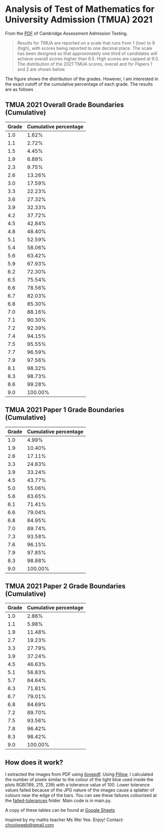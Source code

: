 # Analysis of Test of Mathematics for University Admission (TMUA) 2021

From the [PDF](https://www.admissionstesting.org/Images/640676-tmua-explanation-of-results-2021.pdf) of Cambridge Assessment Admission Testing.
> Results for TMUA are reported on a scale that runs from 1 (low) to 9 (high), with scores being reported to one decimal place.
The scale has been designed so that approximately one third of candidates will achieve overall scores higher than 6.5. High scores are capped at 9.0.
The distribution of the 2021 TMUA scores, overall and for Papers 1 and 2 are shown below.

The figure shows the distribution of the grades. However, I am interested in the exact cutoff of the cumulative percentage of each grade. The results are as follows

## TMUA 2021 Overall Grade Boundaries (Cumulative)

| Grade      | Cumulative percentage |
| ----------- | ----------- |
| 1.0 | 1.62%   |
| 1.1 | 2.72%   |
| 1.5 | 4.45%   |
| 1.9 | 6.89%   |
| 2.3 | 9.75%   |
| 2.6 | 13.26%  |
| 3.0 | 17.59%  |
| 3.3 | 22.23%  |
| 3.6 | 27.32%  |
| 3.9 | 32.33%  |
| 4.2 | 37.72%  |
| 4.5 | 42.84%  |
| 4.8 | 48.40%  |
| 5.1 | 52.59%  |
| 5.4 | 58.06%  |
| 5.6 | 63.42%  |
| 5.9 | 67.93%  |
| 6.2 | 72.30%  |
| 6.5 | 75.54%  |
| 6.6 | 78.56%  |
| 6.7 | 82.03%  |
| 6.8 | 85.30%  |
| 7.0 | 88.16%  |
| 7.1 | 90.30%  |
| 7.2 | 92.39%  |
| 7.4 | 94.15%  |
| 7.5 | 95.55%  |
| 7.7 | 96.59%  |
| 7.9 | 97.56%  |
| 8.1 | 98.32%  |
| 8.3 | 98.73%  |
| 8.6 | 99.28%  |
| 9.0 | 100.00% |

## TMUA 2021 Paper 1 Grade Boundaries (Cumulative)

| Grade      | Cumulative percentage |
| --- | ------- |
| 1.0 | 4.99%   |
| 1.9 | 10.40%  |
| 2.6 | 17.11%  |
| 3.3 | 24.83%  |
| 3.9 | 33.24%  |
| 4.5 | 43.77%  |
| 5.0 | 55.06%  |
| 5.6 | 63.65%  |
| 6.1 | 71.41%  |
| 6.6 | 79.04%  |
| 6.8 | 84.95%  |
| 7.0 | 89.74%  |
| 7.3 | 93.58%  |
| 7.6 | 96.15%  |
| 7.9 | 97.85%  |
| 8.3 | 98.88%  |
| 9.0 | 100.00% |

## TMUA 2021 Paper 2 Grade Boundaries (Cumulative)

| Grade      | Cumulative percentage |
| --- | ------- |
| 1.0 | 2.86%   |
| 1.1 | 5.98%   |
| 1.9 | 11.48%  |
| 2.7 | 19.23%  |
| 3.3 | 27.79%  |
| 3.9 | 37.24%  |
| 4.5 | 46.63%  |
| 5.1 | 56.83%  |
| 5.7 | 64.64%  |
| 6.3 | 71.81%  |
| 6.7 | 79.01%  |
| 6.8 | 84.69%  |
| 7.2 | 89.70%  |
| 7.5 | 93.56%  |
| 7.8 | 96.42%  |
| 8.3 | 98.42%  |
| 9.0 | 100.00% |

## How does it work?
I extracted the images from PDF using [ilovepdf](https://www.ilovepdf.com/pdf_to_jpg).
Using [Pillow](https://pillow.readthedocs.io/), I calculated the number of pixels similar to the colour of the light blue used inside the plots RGB(189, 215, 239) with a tolerance value of 100. Lower tolerance values failed because of the JPG nature of the images cause a splatter of colours near the edge of the bars. You can see these failures colourised at the [failed-tolerances](https://github.com/jeqcho/tmua-2021-analysis/tree/master/failed-tolerances) folder. Main code is in main.py.

A copy of these tables can be found at [Google Sheets](https://docs.google.com/spreadsheets/d/1ZnY8dYZq8kkCk0u0HaTGAEEvxi_B9UihwGnEqcnDm8I/edit?usp=sharing)

Inspired by my maths teacher Ms Wei Yee.
Enjoy! Contact: chooijqweb@gmail.com